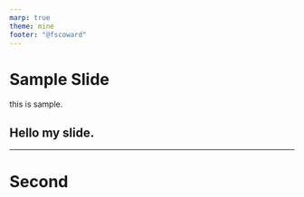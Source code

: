 ```yaml
---
marp: true
theme: mine
footer: "@fscoward"
---
```


<!--
_backgroundColor: #fef9ef
_color: #373f51
-->

# Sample Slide
this is sample.

## Hello my slide.

---

# Second
